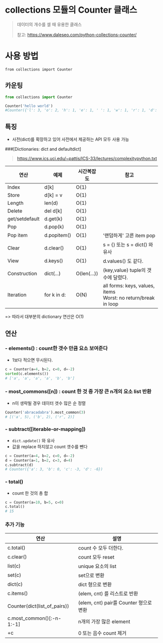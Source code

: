 # collections 모듈의 Counter 클래스
> 데이터의 개수를 셀 때 유용한 클래스
> 
> 참고: https://www.daleseo.com/python-collections-counter/

# 사용 방법
`from collections import Counter`

## 카운팅
```python
from collections import Counter

Counter('hello world')
#Counter({'l': 3, 'o': 2, 'h': 1, 'e': 1, ' ': 1, 'w': 1, 'r': 1, 'd': 1})

```
## 특징
- 사전(dict)를 확장하고 있어 사전에서 제공하는 API 모두 사용 가능 

###[Dictionaries: dict and defaultdict]
> https://www.ics.uci.edu/~pattis/ICS-33/lectures/complexitypython.txt
                       
| 연산             | 예제          | 시간복잡도       | 참고                                                            |
|----------------|-------------|-------------|---------------------------------------------------------------|
| Index          | d[k]        | O(1)	       |                                                               |
| Store          | d[k] = v    | O(1)	       |                                                               |
| Length         | len(d)      | O(1)	       |                                                               |
| Delete         | del d[k]    | O(1)	       |                                                               |
| get/setdefault | d.get(k)    | O(1)	       |                                                               |
| Pop            | d.pop(k)    | O(1)	       |                                                               |
| Pop item       | d.popitem() | O(1)	       | '랜덤하게' 고른 item pop                                            |
| Clear          | d.clear()   | O(1)	       | s = {} 또는 s = dict() 와 유사                                     |
| View           | d.keys()    | O(1)	       | d.values() 도 같다.                                              |
| Construction   | dict(...)   | O(len(...)) | (key,value) tuple의 갯수에 달렸다.                                   |
| Iteration      | for k in d: | O(N)        | all forms: keys, values, items<br/> Worst: no return/break in loop | 


=> 따라서 대부분의 dictionary 연산은 O(1)

## 연산
### - elements() : count한 갯수 만큼 요소 보여준다
- 1보다 적으면 무시된다.
```python
c = Counter(a=4, b=2, c=0, d=-2)
sorted(c.elements())
# ['a', 'a', 'a', 'a', 'b', 'b']
```
### - most_commons([n]) : count 한 것 중 가장 큰 n개의 요소 list 반환
- n이 생략될 경우 데이터 갯수 많은 순 정렬
```python
Counter('abracadabra').most_common(3)
# [('a', 5), ('b', 2), ('r', 2)]
```
### - subtract([iterable-or-mapping])
- `dict.update()` 와 유사
- 값을 replace 하지않고 count 갯수를 뺀다
```python
c = Counter(a=4, b=2, c=0, d=-2)
d = Counter(a=1, b=2, c=3, d=4)
c.subtract(d)
# Counter({'a': 3, 'b': 0, 'c': -3, 'd': -6})
```

### - total()
- count 한 것의 총 합
```python
c = Counter(a=10, b=5, c=0)
c.total()
# 15
```
### 추가 기능
| 연산                          | 설명                               |
|-----------------------------|----------------------------------|
| c.total()                   | count 수 모두 더한다.                  |
| c.clear()                   | count 모두 reset                   |
| list(c)                     | unique 요소의 list                  |
| set(c)                      | set으로 변환                         |
| dict(c)                     | dict 형으로 변환                      |
| c.items()                   | (elem, cnt) 를 리스트로 반환            |
| Counter(dict(list_of_pairs)) | (elem, cnt) pair를 Counter 형으로 변환 |
| c.most_common()[:-n-1:-1]   | n개의 가장 많은 element                |
| +c                          | 0 또는 음수 count 제거                 |
